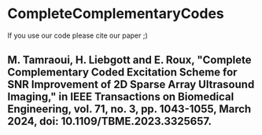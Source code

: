 # CompleteComplementaryCodes

 If you use our code please cite our paper ;)

 ## M. Tamraoui, H. Liebgott and E. Roux, "Complete Complementary Coded Excitation Scheme for SNR Improvement of 2D Sparse Array Ultrasound Imaging," in IEEE Transactions on Biomedical Engineering, vol. 71, no. 3, pp. 1043-1055, March 2024, doi: 10.1109/TBME.2023.3325657.

